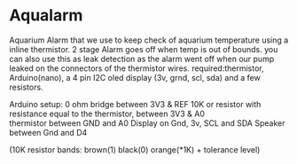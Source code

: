 # Aqualarm
Aquarium Alarm that we use to keep check of aquarium temperature using a inline thermistor.
2 stage Alarm goes off when temp is out of bounds.
you can also use this as leak detection as the alarm went off when our pump leaked on the connectors of the thermistor wires.
required:thermistor, Arduino(nano), a 4 pin I2C oled display (3v, grnd, scl, sda) and a few resistors.

Arduino setup:
0 ohm bridge between 3V3 & REF
10K or resistor with resistance equal to the thermistor, between 3V3 & A0  
thermistor between GND and A0 
Display on Gnd, 3v, SCL and SDA
Speaker between Gnd and D4

(10K resistor bands: brown(1) black(0) orange(*1K) + tolerance level)